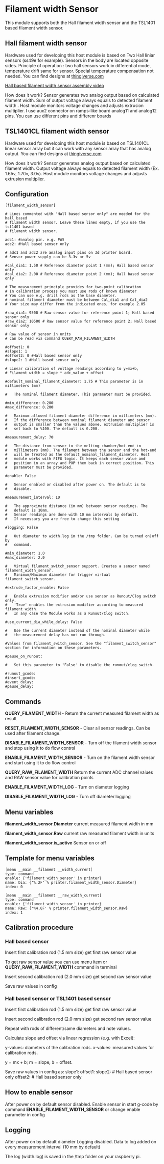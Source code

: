 # Filament width Sensor

This module supports both the Hall filament width sensor and the TSL1401 based filament width sensor.

## Hall filament width sensor

Hardware used for developing this host module is based on Two Hall liniar sensors (ss49e for example). Sensors in the body are located opposite sides. Principle of operation : two hall sensors work in differential mode, temperature drift same for sensor. Special temperature compensation not needed. You can find designs at [thingiverse.com](https://www.thingiverse.com/thing:4138933)

[Hall based filament width sensor assembly video](https://www.youtube.com/watch?v=TDO9tME8vp4)

How does it work?
Sensor generates two analog output based on calculated filament width. Sum of output voltage always equals to detected filament width . Host module monitors voltage changes and adjusts extrusion multiplier. I use aux2 connector on ramps-like board analog11 and analog12 pins. You can use different pins and differenr boards

## TSL1401CL filament width sensor

Hardware used for developing this host module is based on TSL1401CL linear sensor array but it can work with any sensor array that has analog output. You can find designs at [thingiverse.com](https://www.thingiverse.com/search?q=filament%20width%20sensor)

How does it work?
Sensor generates analog output based on calculated filament width. Output voltage always equals to detected filament width (Ex. 1.65v, 1.70v, 3.0v). Host module monitors voltage changes and adjusts extrusion multiplier.

## Configuration

    [filament_width_sensor]

    # Lines commented with "Hall based sensor only" are needed for the hall based
    # filament width sensor. Leave these lines empty, if you use the tsl1401 based
    # filament width sensor.

    adc1: #analog pin. e.g. PA5
    adc2: #Hall based sensor only

    # adc1 and adc2 are analog input pins on 3d printer board.
    # Sensor power supply can be 3.3v or 5v

    #cal_dia1: 1.50 # Reference diameter point 1 (mm); Hall based sensor only
    #cal_dia2: 2.00 # Reference diameter point 2 (mm); Hall based sensor only

    # The measurement principle provides for two-point calibration
    # In calibration process you must use rods of known diameter
    # You can use e.g. drill rods as the base diameter.
    # nominal filament diameter must be between Cal_dia1 and Cal_dia2
    # Your size may differ from the indicated ones, for example 2.05

    #raw_dia1: 9500 # Raw sensor value for reference point 1; Hall based sensor only
    #raw_dia2: 10500 # Raw sensor value for reference point 2; Hall based sensor only

    # Raw value of sensor in units
    # can be read via command QUERY_RAW_FILAMENT_WIDTH

    #offset1: 0
    #slope1: 1
    #offset2: 0 #Hall based sensor only
    #slope2: 1 #Hall based sensor only

    # Linear calibration of voltage readings according to y=mx+b,
    # Filament width = slope * adc_value + offset

    #default_nominal_filament_diameter: 1.75 # This parameter is in millimeters (mm)

    #   The nominal filament diameter. This parameter must be provided.

    #min_difference: 0.200
    #max_difference: 0.200

    #   Maximum allowed filament diameter difference in millimeters (mm).
    #   If the difference between nominal filament diameter and sensor
    #   output is smaller than the values above, extrusion multiplier is
    #   set back to %100. The default is 0.200.

    #measurement_delay: 70

    #   The distance from sensor to the melting chamber/hot-end in
    #   millimeters (mm). The filament between the sensor and the hot-end
    #   will be treated as the default_nominal_filament_diameter. Host
    #   module works with FIFO logic. It keeps each sensor value and
    #   position in an array and POP them back in correct position. This
    #   parameter must be provided.

    #enable: False

    #   Sensor enabled or disabled after power on. The default is to
    #   disable.

    #measurement_interval: 10

    #   The approximate distance (in mm) between sensor readings. The
    #   default is 10mm.
    #   Sensor readings are done with 10 mm intervals by default.
    #   If necessary you are free to change this setting

    #logging: False

    #   Out diameter to width.log in the /tmp folder. Can be turned on|off by
    #   command.

    #min_diameter: 1.0
    #max_diameter: 2.0

    #   Virtual filament_switch_sensor support. Creates a sensor named filament_width_sensor.
    #   Minimum/Maximum diameter for trigger virtual filament_switch_sensor.

    #extrude_factor_enable: False

    #   Enable extrusion modifier and/or use sensor as Runout/Clog switch only.
    #   'True' enables the extrusion modifier according to measured filament width.
    #   In any case the Module works as a Runout/Clog switch.

    #use_current_dia_while_delay: False

    #   Use the current diameter instead of the nominal diameter while
    #   the measurement delay has not run through.

    #Values from filament_switch_sensor. See the "filament_switch_sensor" section for information on these parameters.

    #pause_on_runout:

    #   Set this parameter to 'False' to disable the runout/clog switch.

    #runout_gcode:
    #insert_gcode:
    #event_delay:
    #pause_delay:

## Commands
**QUERY_FILAMENT_WIDTH** - Return the current measured filament width as result

**RESET_FILAMENT_WIDTH_SENSOR** - Clear all sensor readings. Can be used after filament change.

**DISABLE_FILAMENT_WIDTH_SENSOR** - Turn off the filament width sensor and stop using it to do flow control

**ENABLE_FILAMENT_WIDTH_SENSOR** - Turn on the filament width sensor and start using it to do flow control

**QUERY_RAW_FILAMENT_WIDTH** Return the current ADC channel values and RAW sensor value for calibration points

**ENABLE_FILAMENT_WIDTH_LOG** - Turn on diameter logging

**DISABLE_FILAMENT_WIDTH_LOG** - Turn off diameter logging

## Menu variables

**filament_width_sensor.Diameter** current measured filament width in mm

**filament_width_sensor.Raw** current raw measured filament width in units

**filament_width_sensor.is_active** Sensor on or off

## Template for menu variables
    [menu __main __filament __width_current]
    type: command
    enable: {'filament_width_sensor' in printer}
    name: Dia: {'%.2F' % printer.filament_width_sensor.Diameter}
    index: 0

    [menu __main __filament __raw_width_current]
    type: command
    enable: {'filament_width_sensor' in printer}
    name: Raw: {'%4.0F' % printer.filament_width_sensor.Raw}
    index: 1

## Calibration procedure

### Hall based sensor
Insert first calibration rod (1.5 mm size) get first raw sensor value

To get raw sensor value you can use menu item or  **QUERY_RAW_FILAMENT_WIDTH** command in terminal

Insert second calibration rod (2.0 mm size) get second raw sensor value

Save raw values in config

### Hall based sensor or TSL1401 based sensor

Insert first calibration rod (1.5 mm size) get first raw sensor value

Insert second calibration rod (2.0 mm size) get second raw sensor value

Repeat with rods of different/same diameters and note values.

Calculate slope and offset via linear regression (e.g. with Excel):

y-values: diameters of the calibration rods.
x-values: measured values for calibration rods.

y = mx + b; m = slope, b = offset.

Save raw values in config as:
slope1:
offset1:
slope2: # Hall based sensor only
offset2: # Hall based sensor only

## How to enable sensor
After power on by default sensor disabled.
Enable sensor in start g-code by command **ENABLE_FILAMENT_WIDTH_SENSOR** or change enable parameter in config

## Logging
After power on by default diameter Logging disabled.
Data to log added on every measurement interval (10 mm by default)

The log (width.log) is saved in the /tmp folder on your raspberry pi.
